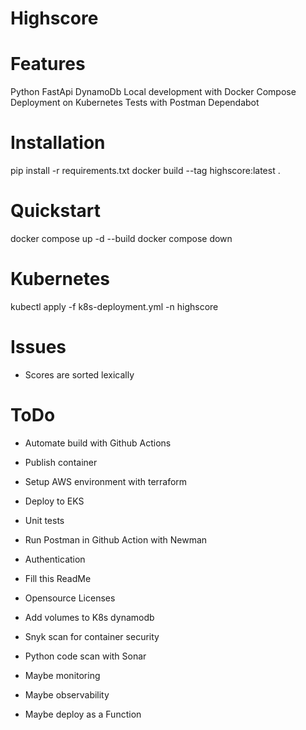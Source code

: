 # Highscore

# Features
Python
FastApi
DynamoDb
Local development with Docker Compose
Deployment on Kubernetes
Tests with Postman
Dependabot

# Installation
pip install -r requirements.txt
docker build --tag highscore:latest .

# Quickstart
docker compose up -d --build
docker compose down

# Kubernetes
kubectl apply -f k8s-deployment.yml -n highscore

# Issues
* Scores are sorted lexically

# ToDo
* Automate build with Github Actions
* Publish container
* Setup AWS environment with terraform
* Deploy to EKS
* Unit tests
* Run Postman in Github Action with Newman
* Authentication
* Fill this ReadMe
* Opensource Licenses
* Add volumes to K8s dynamodb

* Snyk scan for container security
* Python code scan with Sonar

* Maybe monitoring
* Maybe observability
* Maybe deploy as a Function
